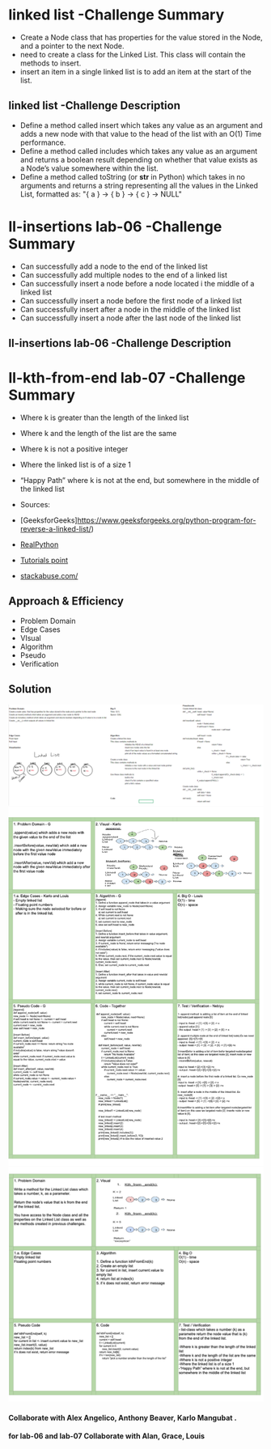 # linked list -Challenge Summary
- Create a Node class that has properties for the value stored in the Node, and a pointer to the next Node.
- need to create a class for the Linked List. This class will contain the methods to insert.
-  insert an item in a single linked list is to add an item at the start of the list. 

## linked list  -Challenge Description
- Define a method called insert which takes any value as an argument and adds a new node with that value to the head of the list with an O(1) Time performance.
- Define a method called includes which takes any value as an argument and returns a boolean result depending on whether that value exists as a Node’s value somewhere within the list.
- Define a method called toString (or __str__ in Python) which takes in no arguments and returns a string representing all the values in the Linked List, formatted as:
"{ a } -> { b } -> { c } -> NULL"

# ll-insertions lab-06 -Challenge Summary
- Can successfully add a node to the end of the linked list
- Can successfully add multiple nodes to the end of a linked list
- Can successfully insert a node before a node located i the middle of a linked list
- Can successfully insert a node before the first node of a linked list
- Can successfully insert after a node in the middle of the linked list
- Can successfully insert a node after the last node of the linked list

## ll-insertions lab-06 -Challenge Description


# ll-kth-from-end lab-07 -Challenge Summary
- Where k is greater than the length of the linked list
- Where k and the length of the list are the same
- Where k is not a positive integer
- Where the linked list is of a size 1
- “Happy Path” where k is not at the end, but somewhere in the middle of the linked list

- Sources:
- [GeeksforGeeks]https://www.geeksforgeeks.org/python-program-for-reverse-a-linked-list/)
- [RealPython](https://realpython.com/linked-lists-python/#how-to-create-a-linked-list)
- [Tutorials point](https://www.tutorialspoint.com/python_data_structure/python_linked_lists.htm)
- [stackabuse.com/](https://stackabuse.com/linked-lists-in-detail-with-python-examples-single-linked-lists/)

## Approach & Efficiency
- Problem Domain
- Edge Cases
- VIsual
- Algorithm
- Pseudo
- Verification

## Solution
![linked-list white board image](../assets/linked-list.png)
![ll-insertions white board image](../assets/whitboard-6.png)
![ll-kth-from-end white board image](../assets/whiteboard-07.png)
#### Collaborate with Alex Angelico, Anthony Beaver, Karlo Mangubat .

#### for lab-06 and lab-07 Collaborate with Alan, Grace, Louis